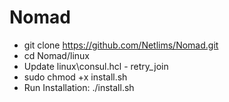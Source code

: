# Nomad
 
 
 * git clone https://github.com/Netlims/Nomad.git
 * cd Nomad/linux
 * Update linux\consul.hcl - retry_join
 * sudo chmod +x install.sh
 * Run Installation:
	./install.sh
 

 
 
